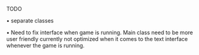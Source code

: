 TODO

• separate classes


• Need to fix interface when game is running. Main class need to be more user friendly
currently not optimized when it comes to the text interface whenever the game is running.


